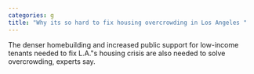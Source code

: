 ```yaml
---
categories: g
title: "Why its so hard to fix housing overcrowding in Los Angeles "
---
```

The denser homebuilding and increased public support for low-income tenants needed to fix L.A."s housing crisis are also needed to solve overcrowding, experts say.